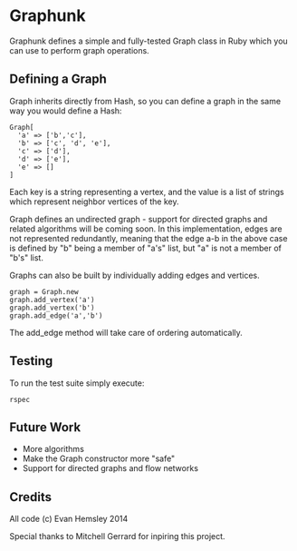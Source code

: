 # Graphunk

Graphunk defines a simple and fully-tested Graph class in Ruby which you can use to perform graph operations.

## Defining a Graph

Graph inherits directly from Hash, so you can define a graph in the same way you would define a Hash:

```
Graph[
  'a' => ['b','c'],
  'b' => ['c', 'd', 'e'],
  'c' => ['d'],
  'd' => ['e'],
  'e' => []
]
```

Each key is a string representing a vertex, and the value is a list
of strings which represent neighbor vertices of the key.

Graph defines an undirected graph - support for directed graphs and related algorithms will be coming soon.
In this implementation, edges are not represented redundantly, meaning
that the edge a-b in the above case is defined by "b" being a member of "a's" list, but
"a" is not a member of "b's" list.

Graphs can also be built by individually adding edges and vertices.

```
graph = Graph.new
graph.add_vertex('a')
graph.add_vertex('b')
graph.add_edge('a','b')
```

The add_edge method will take care of ordering automatically.

## Testing

To run the test suite simply execute:

```
rspec
```

## Future Work

- More algorithms
- Make the Graph constructor more "safe"
- Support for directed graphs and flow networks

## Credits

All code (c) Evan Hemsley 2014

Special thanks to Mitchell Gerrard for inpiring this project.
